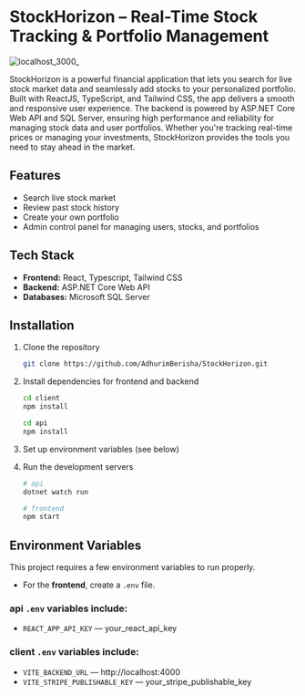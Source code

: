 # StockHorizon – Real-Time Stock Tracking & Portfolio Management

![localhost_3000_](https://github.com/user-attachments/assets/26da3277-abfa-4198-b488-1d4b32ad55b9)



StockHorizon is a powerful financial application that lets you search for live stock market data and seamlessly add stocks to your personalized portfolio. Built with ReactJS, TypeScript, and Tailwind CSS, the app delivers a smooth and responsive user experience. The backend is powered by ASP.NET Core Web API and SQL Server, ensuring high performance and reliability for managing stock data and user portfolios. Whether you're tracking real-time prices or managing your investments, StockHorizon provides the tools you need to stay ahead in the market.


## Features

- Search live stock market
- Review past stock history
- Create your own portfolio    
- Admin control panel for managing users, stocks, and portfolios    


## Tech Stack

- **Frontend:** React, Typescript, Tailwind CSS  
- **Backend:**   ASP.NET Core Web API
- **Databases:** Microsoft SQL Server  

## Installation

1. Clone the repository  
    ```bash
    git clone https://github.com/AdhurimBerisha/StockHorizon.git
    ```

2. Install dependencies for frontend and backend  
    ```bash
    cd client
    npm install

    cd api
    npm install
    ```

3. Set up environment variables (see below)

4. Run the development servers  
    ```bash
    # api
    dotnet watch run

    # frontend
    npm start
    ```

## Environment Variables

This project requires a few environment variables to run properly.
- For the **frontend**, create a `.env` file.

### api `.env` variables include:

- `REACT_APP_API_KEY` — your_react_api_key


### client `.env` variables include:
- `VITE_BACKEND_URL` — http://localhost:4000
- `VITE_STRIPE_PUBLISHABLE_KEY` — your_stripe_publishable_key

